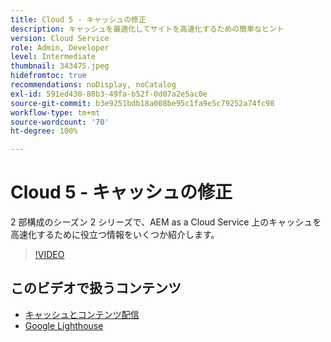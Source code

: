 ```yaml
---
title: Cloud 5 - キャッシュの修正
description: キャッシュを最適化してサイトを高速化するための簡単なヒント
version: Cloud Service
role: Admin, Developer
level: Intermediate
thumbnail: 343475.jpeg
hidefromtoc: true
recommendations: noDisplay, noCatalog
exl-id: 591ed430-80b3-49fa-b52f-0d07a2e5ac0e
source-git-commit: b3e9251bdb18a008be95c1fa9e5c79252a74fc98
workflow-type: tm+mt
source-wordcount: '70'
ht-degree: 100%

---
```


# Cloud 5 - キャッシュの修正

2 部構成のシーズン 2 シリーズで、AEM as a Cloud Service 上のキャッシュを高速化するために役立つ情報をいくつか紹介します。

>[!VIDEO](https://video.tv.adobe.com/v/343475?quality=12&learn=on)

## このビデオで扱うコンテンツ

+ [キャッシュとコンテンツ配信](https://experienceleague.adobe.com/docs/experience-manager-cloud-service/content/implementing/content-delivery/caching.html?lang=ja)
+ [Google Lighthouse](https://developers.google.com/web/tools/lighthouse)
